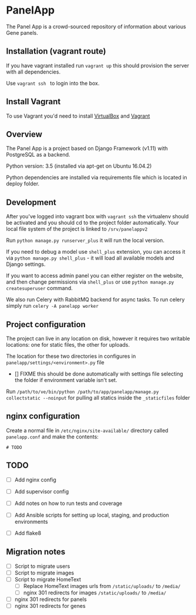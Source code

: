 PanelApp
========

The Panel App is a crowd-sourced repository of information about various Gene panels.


Installation (vagrant route)
----------------------------

If you have vagrant installed run `vagrant up` this should provision the server with all dependencies.

Use `vagrant ssh ` to login into the box.


## Install Vagrant

To use Vagrant you'd need to install [VirtualBox](https://www.virtualbox.org/wiki/Downloads) and [Vagrant](https://www.vagrantup.com/downloads.html)


Overview
--------

The Panel App is a project based on Django Framework (v1.11) with PostgreSQL as a backend.

Python version: 3.5 (installed via apt-get on Ubuntu 16.04.2)

Python dependencies are installed via requirements file which is located in deploy folder.


Development
-----------

After you've logged into vagrant box with `vagrant ssh` the virtualenv should be activated and you should cd to the project folder automatically. Your local file system of the project is linked to `/srv/panelappv2`

Run `python manage.py runserver_plus` it will run the local version.

If you need to debug a model use `shell_plus` extension, you can access it via `python manage.py shell_plus` - it will load all available models and Django settings.

If you want to access admin panel you can either register on the website, and then change
permissions via `shell_plus` or use `python manage.py createsuperuser` command.

We also run Celery with RabbitMQ backend for async tasks. To run celery simply run `celery -A panelapp worker`

Project configuration
---------------------

The project can live in any location on disk, however it requires two writable
locations: one for static files, the other for uploads.

The location for these two directories in configures in `panelapp/settings/<environment>.py` file

- [] FIXME this should be done automatically with settings file selecting the folder if environment variable isn't set.

Run
`/path/to/ve/bin/python /path/to/app/panelapp/manage.py collectstatic --noinput` for pulling all statics inside the `_staticfiles` folder

nginx configuration
--------------------

Create a normal file in `/etc/nginx/site-available/` directory called
`panelapp.conf` and make the contents:

```
# TODO
```

TODO
----

- [ ] Add nginx config
- [ ] Add supervisor config
- [ ] Add notes on how to run tests and coverage
- [ ] Add Ansible scripts for setting up local, staging, and production environments
- [ ] Add flake8


Migration notes
---------------

- [ ] Script to migrate users
- [ ] Script to migrate images
- [ ] Script to migrate HomeText
  - [ ] Replace HomeText images urls from `/static/uploads/` to `/media/`
  - [ ] nginx 301 redirects for images `/static/uploads/` to `/media/`
- [ ] nginx 301 redirects for panels
- [ ] nginx 301 redirects for genes
